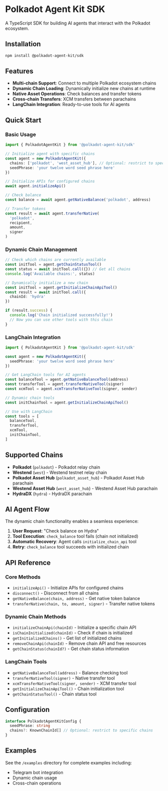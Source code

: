 # Polkadot Agent Kit SDK

A TypeScript SDK for building AI agents that interact with the Polkadot ecosystem.

## Installation

```sh
npm install @polkadot-agent-kit/sdk
```

## Features

- **Multi-chain Support**: Connect to multiple Polkadot ecosystem chains
- **Dynamic Chain Loading**: Dynamically initialize new chains at runtime
- **Native Asset Operations**: Check balances and transfer tokens  
- **Cross-chain Transfers**: XCM transfers between parachains
- **LangChain Integration**: Ready-to-use tools for AI agents

## Quick Start

### Basic Usage

```typescript
import { PolkadotAgentKit } from '@polkadot-agent-kit/sdk'

// Initialize agent with specific chains
const agent = new PolkadotAgentKit({
  chains: ['polkadot', 'west_asset_hub'], // Optional: restrict to specific chains
  seedPhrase: 'your twelve word seed phrase here'
})

// Initialize APIs for configured chains
await agent.initializeApi()

// Check balance
const balance = await agent.getNativeBalance('polkadot', address)

// Transfer tokens
const result = await agent.transferNative(
  'polkadot', 
  recipient, 
  amount, 
  signer
)
```

### Dynamic Chain Management

```typescript
// Check which chains are currently available
const initTool = agent.getChainStatusTool()
const status = await initTool.call({}) // Get all chains
console.log('Available chains:', status)

// Dynamically initialize a new chain
const initTool = agent.getInitializeChainApiTool()
const result = await initTool.call({
  chainId: 'hydra'
})

if (result.success) {
  console.log('Chain initialized successfully!')
  // Now you can use other tools with this chain
}
```

### LangChain Integration

```typescript
import { PolkadotAgentKit } from '@polkadot-agent-kit/sdk'

const agent = new PolkadotAgentKit({
  seedPhrase: 'your twelve word seed phrase here'
})

// Get LangChain tools for AI agents
const balanceTool = agent.getNativeBalanceTool(address)
const transferTool = agent.transferNativeTool(signer)
const xcmTool = agent.xcmTransferNativeTool(signer, sender)

// Dynamic chain tools
const initChainTool = agent.getInitializeChainApiTool()

// Use with LangChain
const tools = [
  balanceTool,
  transferTool,
  xcmTool,
  initChainTool,
]
```

## Supported Chains

- **Polkadot** (`polkadot`) - Polkadot relay chain
- **Westend** (`west`) - Westend testnet relay chain  
- **Polkadot Asset Hub** (`polkadot_asset_hub`) - Polkadot Asset Hub parachain
- **Westend Asset Hub** (`west_asset_hub`) - Westend Asset Hub parachain
- **HydraDX** (`hydra`) - HydraDX parachain

## AI Agent Flow

The dynamic chain functionality enables a seamless experience:

1. **User Request**: "Check balance on Hydra"
2. **Tool Execution**: `check_balance` tool fails (chain not initialized)
3. **Automatic Recovery**: Agent calls `initialize_chain_api` tool
4. **Retry**: `check_balance` tool succeeds with initialized chain

## API Reference

### Core Methods

- `initializeApi()` - Initialize APIs for configured chains
- `disconnect()` - Disconnect from all chains
- `getNativeBalance(chain, address)` - Get native token balance
- `transferNative(chain, to, amount, signer)` - Transfer native tokens

### Dynamic Chain Methods

- `initializeChainApi(chainId)` - Initialize a specific chain API
- `isChainInitialized(chainId)` - Check if chain is initialized
- `getInitializedChains()` - Get list of initialized chains
- `removeChainApi(chainId)` - Remove chain API and free resources
- `getChainStatus(chainId?)` - Get chain status information

### LangChain Tools

- `getNativeBalanceTool(address)` - Balance checking tool
- `transferNativeTool(signer)` - Native transfer tool
- `xcmTransferNativeTool(signer, sender)` - XCM transfer tool
- `getInitializeChainApiTool()` - Chain initialization tool
- `getChainStatusTool()` - Chain status tool

## Configuration

```typescript
interface PolkadotAgentKitConfig {
  seedPhrase: string
  chains?: KnownChainId[] // Optional: restrict to specific chains
}
```
## Examples

See the `/examples` directory for complete examples including:
- Telegram bot integration
- Dynamic chain usage
- Cross-chain operations
